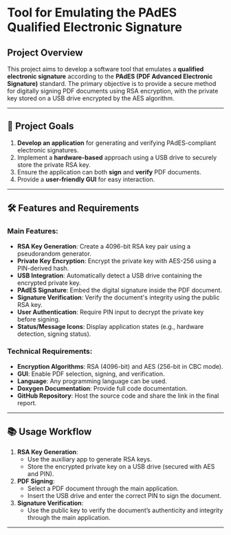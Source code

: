 # Tool for Emulating the PAdES Qualified Electronic Signature

## Project Overview

This project aims to develop a software tool that emulates a **qualified electronic signature** according to the **PAdES (PDF Advanced Electronic Signature)** standard. The primary objective is to provide a secure method for digitally signing PDF documents using RSA encryption, with the private key stored on a USB drive encrypted by the AES algorithm.

---

## 📌 Project Goals
1. **Develop an application** for generating and verifying PAdES-compliant electronic signatures.
2. Implement a **hardware-based** approach using a USB drive to securely store the private RSA key.
3. Ensure the application can both **sign** and **verify** PDF documents.
4. Provide a **user-friendly GUI** for easy interaction.

---

## 🛠️ Features and Requirements

### Main Features:
- **RSA Key Generation**: Create a 4096-bit RSA key pair using a pseudorandom generator.
- **Private Key Encryption**: Encrypt the private key with AES-256 using a PIN-derived hash.
- **USB Integration**: Automatically detect a USB drive containing the encrypted private key.
- **PAdES Signature**: Embed the digital signature inside the PDF document.
- **Signature Verification**: Verify the document's integrity using the public RSA key.
- **User Authentication**: Require PIN input to decrypt the private key before signing.
- **Status/Message Icons**: Display application states (e.g., hardware detection, signing status).

### Technical Requirements:
- **Encryption Algorithms**: RSA (4096-bit) and AES (256-bit in CBC mode).
- **GUI**: Enable PDF selection, signing, and verification.
- **Language**: Any programming language can be used.
- **Doxygen Documentation**: Provide full code documentation.
- **GitHub Repository**: Host the source code and share the link in the final report.

---

## 📚 Usage Workflow

1. **RSA Key Generation**:
   - Use the auxiliary app to generate RSA keys.
   - Store the encrypted private key on a USB drive (secured with AES and PIN).
2. **PDF Signing**:
   - Select a PDF document through the main application.
   - Insert the USB drive and enter the correct PIN to sign the document.
3. **Signature Verification**:
   - Use the public key to verify the document’s authenticity and integrity through the main application.

---